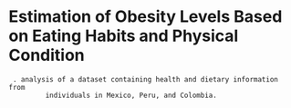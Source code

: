 # Estimation of Obesity Levels Based on Eating Habits and Physical Condition

     . analysis of a dataset containing health and dietary information from
             individuals in Mexico, Peru, and Colombia.


